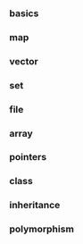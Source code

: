 ### basics

### map 

### vector

### set

### file

### array

### pointers

### class

### inheritance 

### polymorphism

